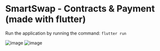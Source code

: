 # SmartSwap - Contracts & Payment (made with flutter)

Run the application by running the command:
`flutter run`

![image](https://user-images.githubusercontent.com/58236438/225908951-6c64ef84-0143-43d8-bf19-444314471fe7.png) ![image](https://user-images.githubusercontent.com/58236438/225909357-1ae3badf-e5ef-4e64-a694-394cbc4e5e9a.png)


